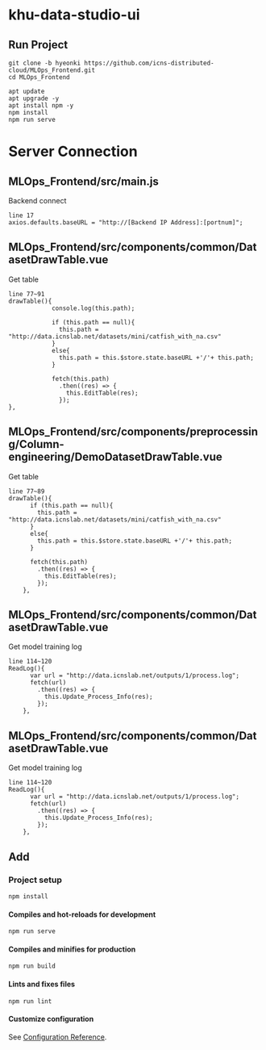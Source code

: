 # khu-data-studio-ui
## Run Project
```
git clone -b hyeonki https://github.com/icns-distributed-cloud/MLOps_Frontend.git
cd MLOps_Frontend

apt update
apt upgrade -y
apt install npm -y
npm install
npm run serve
```

# Server Connection
## MLOps_Frontend/src/main.js
Backend connect
```
line 17
axios.defaults.baseURL = "http://[Backend IP Address]:[portnum]";
```
## MLOps_Frontend/src/components/common/DatasetDrawTable.vue
Get table
```
line 77~91
drawTable(){
            console.log(this.path);

            if (this.path == null){
              this.path = "http://data.icnslab.net/datasets/mini/catfish_with_na.csv"  
            }
            else{
              this.path = this.$store.state.baseURL +'/'+ this.path;
            }

            fetch(this.path)
              .then((res) => {
                this.EditTable(res);
              });
}, 
```
## MLOps_Frontend/src/components/preprocessing/Column-engineering/DemoDatasetDrawTable.vue
Get table
```
line 77~89
drawTable(){
      if (this.path == null){
        this.path = "http://data.icnslab.net/datasets/mini/catfish_with_na.csv"  
      }
      else{
        this.path = this.$store.state.baseURL +'/'+ this.path;
      }
      
      fetch(this.path)
        .then((res) => {
          this.EditTable(res);
        });
    },
```
## MLOps_Frontend/src/components/common/DatasetDrawTable.vue
Get model training log
```
line 114~120
ReadLog(){
      var url = "http://data.icnslab.net/outputs/1/process.log";
      fetch(url)
        .then((res) => {
          this.Update_Process_Info(res);
        });
    },
```
## MLOps_Frontend/src/components/common/DatasetDrawTable.vue
Get model training log
```
line 114~120
ReadLog(){
      var url = "http://data.icnslab.net/outputs/1/process.log";
      fetch(url)
        .then((res) => {
          this.Update_Process_Info(res);
        });
    },
```

## Add
### Project setup
```
npm install
```

#### Compiles and hot-reloads for development
```
npm run serve
```

#### Compiles and minifies for production
```
npm run build
```

#### Lints and fixes files
```
npm run lint
```

#### Customize configuration
See [Configuration Reference](https://cli.vuejs.org/config/).
